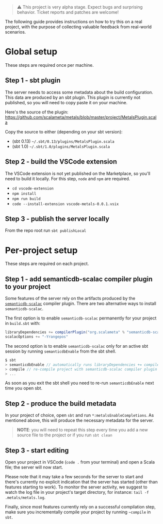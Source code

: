 > ⚠️ This project is very alpha stage. Expect bugs and surprising behavior. Ticket reports and patches are welcome!

The following guide provides instructions on how to try this on a real project, with the purpose
of collecting valuable feedback from real-world scenarios.

# Global setup
These steps are required once per machine.

## Step 1 - sbt plugin
The server needs to access some metadata about the build configuration. This data are produced by
an sbt plugin. This plugin is currently not published, so you will need to copy paste it on your machine.

Here's the source of the plugin: https://github.com/scalameta/metals/blob/master/project/MetalsPlugin.scala

Copy the source to either (depending on your sbt version):
- (sbt 0.13) `~/.sbt/0.13/plugins/MetalsPlugin.scala`
- (sbt 1.0) `~/.sbt/1.0/plugins/MetalsPlugin.scala`

## Step 2 - build the VSCode extension
The VSCode extension is not yet published on the Marketplace, so you'll need to build it locally.
For this step, `node` and `npm` are required.

- `cd vscode-extension`
- `npm install`
- `npm run build`
- `code --install-extension vscode-metals-0.0.1.vsix`

## Step 3 - publish the server locally
From the repo root run `sbt publishLocal`

# Per-project setup
These steps are required on each project.

## Step 1 - add semanticdb-scalac compiler plugin to your project
Some features of the server rely on the artifacts produced by the [`semanticdb-scalac`](http://scalameta.org/tutorial/#semanticdb-scalac) compiler plugin.
There are two alternative ways to install `semanticdb-scalac`.

The first option is to enable `semanticdb-scalac` permanently for your project in `build.sbt` with:

```scala
libraryDependencies += compilerPlugin("org.scalameta" % "semanticdb-scalac" % "2.1.2" cross CrossVersion.full)
scalacOptions += "-Yrangepos"
```

The second option is to enable `semanticdb-scalac` only for an active sbt session by running `semanticdbEnable` from the sbt shell.
```scala
$ sbt
> semanticdbEnable // automatically runs libraryDependencies += compilerPlugin(...)
> compile // re-compile project with semanticdb-scalac compiler plugin
> ...
```
As soon as you exit the sbt shell you need to re-run `semanticdbEnable` next time you open sbt.

## Step 2 - produce the build metadata
In your project of choice, open `sbt` and run `*:metalsEnableCompletions`.
As mentioned above, this will produce the necessary metadata for the server.

> **NOTE**: you will need to repeat this step every time you add a new source file to the project or if you run `sbt clean`

## Step 3 - start editing
Open your project in VSCode (`code .` from your terminal) and open a Scala file; the server will now start.

Please note that it may take a few seconds for the server to start and there's currently no explicit
indication that the server has started (other than features starting to work).
To monitor the server activity, we suggest to watch the log file in your project's target directory,
for instance: `tail -f .metals/metals.log`.

Finally, since most features currently rely on a successful compilation step, make sure you incrementally
compile your project by running `~compile` in `sbt`.

